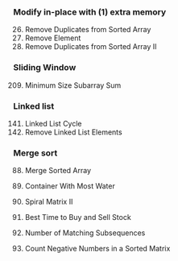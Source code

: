 ### Modify in-place with (1) extra memory
26. Remove Duplicates from Sorted Array
27. Remove Element
80. Remove Duplicates from Sorted Array II

### Sliding Window
209. Minimum Size Subarray Sum

### Linked list
141. Linked List Cycle
203. Remove Linked List Elements

### Merge sort
88. Merge Sorted Array




11. Container With Most Water
59. Spiral Matrix II
121. Best Time to Buy and Sell Stock
792. Number of Matching Subsequences
1351. Count Negative Numbers in a Sorted Matrix